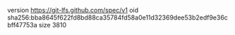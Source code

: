 version https://git-lfs.github.com/spec/v1
oid sha256:bba8645f622fd8bd88ca35784fd58a0e11d32369dee53b2edf9e36cbff47753a
size 3810
